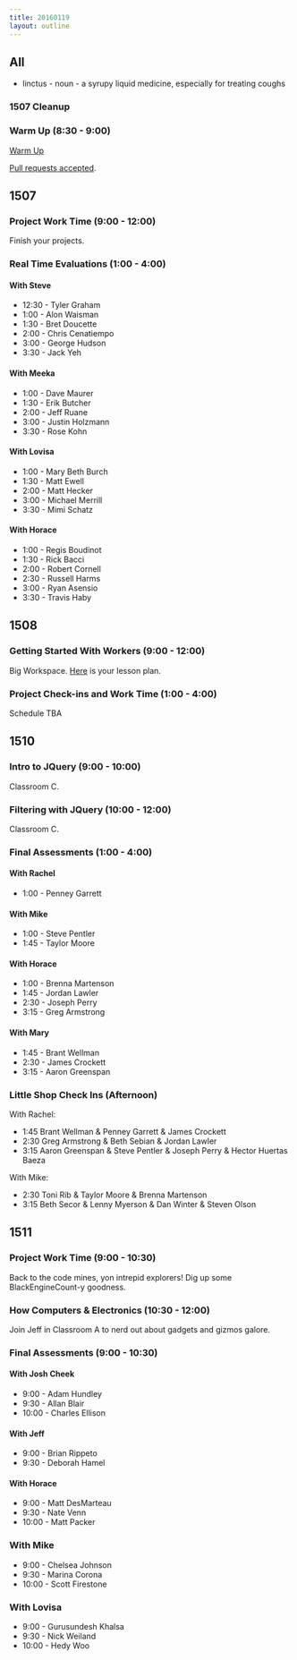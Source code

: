 ```yaml
---
title: 20160119
layout: outline
---
```


## All

* linctus - noun - a syrupy liquid medicine, especially for treating coughs

### 1507 Cleanup

### Warm Up (8:30 - 9:00)

[Warm Up](https://thewarmup.herokuapp.com)

[Pull requests accepted](https://github.com/mikedao/the-warm-up).


## 1507

### Project Work Time (9:00 - 12:00)

Finish your projects.

### Real Time Evaluations (1:00 - 4:00)

#### With Steve
* 12:30 - Tyler Graham
* 1:00 - Alon Waisman
* 1:30 - Bret Doucette
* 2:00 - Chris Cenatiempo
* 3:00 - George Hudson
* 3:30 - Jack Yeh

#### With Meeka
* 1:00 - Dave Maurer
* 1:30 - Erik Butcher
* 2:00 - Jeff Ruane
* 3:00 - Justin Holzmann
* 3:30 - Rose Kohn

#### With Lovisa
* 1:00 - Mary Beth Burch
* 1:30 - Matt Ewell
* 2:00 - Matt Hecker
* 3:00 - Michael Merrill
* 3:30 - Mimi Schatz

#### With Horace
* 1:00 - Regis Boudinot
* 1:30 - Rick Bacci
* 2:00 - Robert Cornell
* 2:30 - Russell Harms
* 3:00 - Ryan Asensio
* 3:30 - Travis Haby


## 1508

### Getting Started With Workers (9:00 - 12:00)

Big Workspace. [Here](https://github.com/turingschool/lesson_plans/blob/master/ruby_03-professional_rails_applications/intro_to_background_workers.md) is your lesson plan.

### Project Check-ins and Work Time (1:00 - 4:00)

Schedule TBA


## 1510

### Intro to JQuery (9:00 - 10:00)

Classroom C.

### Filtering with JQuery (10:00 - 12:00)

Classroom C.

### Final Assessments (1:00 - 4:00)

#### With Rachel
* 1:00 - Penney Garrett

#### With Mike
* 1:00 - Steve Pentler
* 1:45 - Taylor Moore

#### With Horace
* 1:00 - Brenna Martenson
* 1:45 - Jordan Lawler
* 2:30 - Joseph Perry
* 3:15 - Greg Armstrong

#### With Mary
* 1:45 - Brant Wellman
* 2:30 - James Crockett
* 3:15 - Aaron Greenspan

### Little Shop Check Ins (Afternoon)

With Rachel:

* 1:45 Brant Wellman & Penney Garrett & James Crockett
* 2:30 Greg Armstrong & Beth Sebian & Jordan Lawler
* 3:15 Aaron Greenspan & Steve Pentler & Joseph Perry & Hector Huertas Baeza

With Mike:

* 2:30 Toni Rib & Taylor Moore & Brenna Martenson
* 3:15 Beth Secor & Lenny Myerson & Dan Winter & Steven Olson


## 1511

### Project Work Time (9:00 - 10:30)

Back to the code mines, yon intrepid explorers! Dig up
some BlackEngineCount-y goodness.

### How Computers & Electronics (10:30 - 12:00)

Join Jeff in Classroom A to nerd out about gadgets
and gizmos galore.

### Final Assessments (9:00 - 10:30)

#### With Josh Cheek
* 9:00 - Adam Hundley
* 9:30 - Allan Blair
* 10:00 - Charles Ellison

#### With Jeff
* 9:00 - Brian Rippeto
* 9:30 - Deborah Hamel

#### With Horace
* 9:00 - Matt DesMarteau
* 9:30 - Nate Venn
* 10:00 - Matt Packer

### With Mike
* 9:00 - Chelsea Johnson
* 9:30 - Marina Corona
* 10:00 - Scott Firestone

### With Lovisa
* 9:00 - Gurusundesh Khalsa
* 9:30 - Nick Weiland
* 10:00 - Hedy Woo
